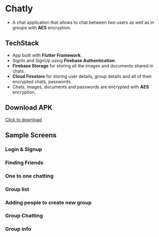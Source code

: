 # Chatly
* A chat application that allows to chat between two users as well as in groups with **AES** encryption.

## TechStack
* App built with **Flutter Framework**.
* SignIn and SignUp using **Firebase Authentication**.
* **Firebase Storage** for storing all the images and documents shared in chats.
* **Cloud Firestore** for storing user details, group details and all of their encrypted chats, passwords.
* Chats, images, documents and passwords are encrypted with **AES** encryption.

## Download APK
[Click to download](https://drive.google.com/file/d/1jniEbYedj-xLvFW5RKPwUSQYHulUL23E/view?usp=sharing)

## Sample Screens

### Login & Signup 

### Finding Friends

### One to one chatting

### Group list

### Adding people to create new group

### Group Chatting

### Group info
